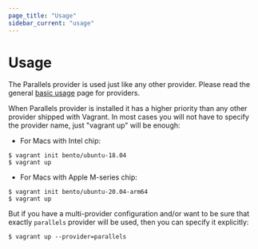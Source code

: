```yaml
---
page_title: "Usage"
sidebar_current: "usage"
---
```


# Usage

The Parallels provider is used just like any other provider. Please read the
general [basic usage](https://www.vagrantup.com/docs/providers/basic_usage.html)
page for providers.

When Parallels provider is installed it has a higher priority than any other
provider shipped with Vagrant. In most cases you will not have to specify the
provider name, just "vagrant up" will be enough:

- For Macs with Intel chip:

```
$ vagrant init bento/ubuntu-18.04
$ vagrant up
```

- For Macs with Apple M-series chip:

```
$ vagrant init bento/ubuntu-20.04-arm64
$ vagrant up
```

But if you have a multi-provider configuration and/or want to be sure that
exactly `parallels` provider will be used, then you can specify it explicitly:

```
$ vagrant up --provider=parallels
```
